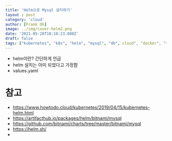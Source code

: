 ```yaml
---
title: 'Helm으로 Mysql 설치하기'
layout : post
category: 'cloud'
author: [Frank Oh]
image: ../img/cover-helm2.png
date: '2021-05-28T18:18:23.000Z'
draft: false
tags: ["kubernetes", "k8s", "helm", "mysql", "db", cloud", "docker", "쿠버네티스", "도커", "헬룸"]
---
```


- helm이란? 간단하게 언급
- helm 설치는 아미 되었다고 가정함
- values.yaml 


# 참고

- https://www.howtodo.cloud/kubernetes/2019/04/15/kubernetes-helm.html
- https://artifacthub.io/packages/helm/bitnami/mysql
- https://github.com/bitnami/charts/tree/master/bitnami/mysql
- https://helm.sh/
- 







